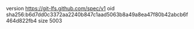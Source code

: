 version https://git-lfs.github.com/spec/v1
oid sha256:b6d7dd0c3372aa2240b847c1aad5063b8a49a8ea47f80b42abcb6f464d822fb4
size 5003
